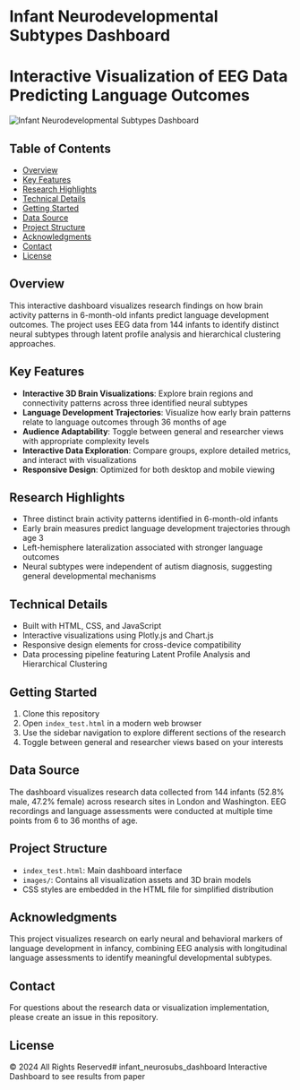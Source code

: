 # Infant Neurodevelopmental Subtypes Dashboard
# Interactive Visualization of EEG Data Predicting Language Outcomes
![Infant Neurodevelopmental Subtypes Dashboard](./images/infant_neurodevelopmental_subtypes_dashboard.png)

## Table of Contents
- [Overview](#overview)
- [Key Features](#key-features)
- [Research Highlights](#research-highlights)
- [Technical Details](#technical-details)
- [Getting Started](#getting-started)
- [Data Source](#data-source)
- [Project Structure](#project-structure)
- [Acknowledgments](#acknowledgments)
- [Contact](#contact)
- [License](#license)
## Overview
This interactive dashboard visualizes research findings on how brain activity patterns in 6-month-old infants predict language development outcomes. The project uses EEG data from 144 infants to identify distinct neural subtypes through latent profile analysis and hierarchical clustering approaches.

## Key Features
- **Interactive 3D Brain Visualizations**: Explore brain regions and connectivity patterns across three identified neural subtypes
- **Language Development Trajectories**: Visualize how early brain patterns relate to language outcomes through 36 months of age
- **Audience Adaptability**: Toggle between general and researcher views with appropriate complexity levels
- **Interactive Data Exploration**: Compare groups, explore detailed metrics, and interact with visualizations
- **Responsive Design**: Optimized for both desktop and mobile viewing

## Research Highlights
- Three distinct brain activity patterns identified in 6-month-old infants
- Early brain measures predict language development trajectories through age 3
- Left-hemisphere lateralization associated with stronger language outcomes
- Neural subtypes were independent of autism diagnosis, suggesting general developmental mechanisms

## Technical Details
- Built with HTML, CSS, and JavaScript
- Interactive visualizations using Plotly.js and Chart.js
- Responsive design elements for cross-device compatibility
- Data processing pipeline featuring Latent Profile Analysis and Hierarchical Clustering

## Getting Started
1. Clone this repository
2. Open `index_test.html` in a modern web browser
3. Use the sidebar navigation to explore different sections of the research
4. Toggle between general and researcher views based on your interests

## Data Source
The dashboard visualizes research data collected from 144 infants (52.8% male, 47.2% female) across research sites in London and Washington. EEG recordings and language assessments were conducted at multiple time points from 6 to 36 months of age.

## Project Structure
- `index_test.html`: Main dashboard interface
- `images/`: Contains all visualization assets and 3D brain models
- CSS styles are embedded in the HTML file for simplified distribution

## Acknowledgments
This project visualizes research on early neural and behavioral markers of language development in infancy, combining EEG analysis with longitudinal language assessments to identify meaningful developmental subtypes.

## Contact
For questions about the research data or visualization implementation, please create an issue in this repository.

## License
© 2024 All Rights Reserved# infant_neurosubs_dashboard
Interactive Dashboard to see results from paper
